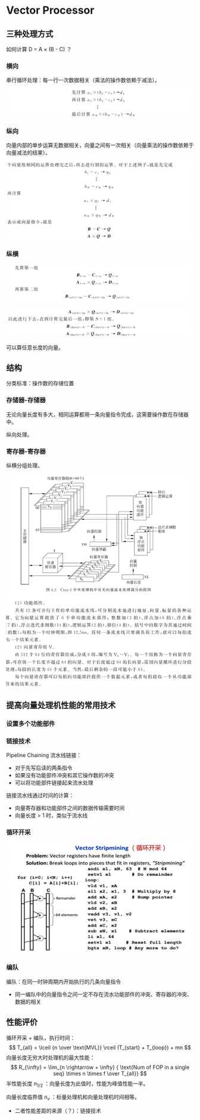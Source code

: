 # Vector Processor

## 三种处理方式

如何计算 D = A × (B - C) ？

### 横向

串行循环处理：每一行一次数据相关（乘法的操作数依赖于减法）。

![Screen Shot 2022-06-09 at 23.41.22](6_vec.assets/Screen%20Shot%202022-06-09%20at%2023.41.22.png)

### 纵向

向量内部的单步运算无数据相关，向量之间有一次相关（向量乘法的操作数依赖于向量减法的结果）。

![Screen Shot 2022-06-09 at 23.42.11](6_vec.assets/Screen%20Shot%202022-06-09%20at%2023.42.11.png)

### 纵横

![Screen Shot 2022-06-09 at 23.44.23](6_vec.assets/Screen%20Shot%202022-06-09%20at%2023.44.23.png)

![Screen Shot 2022-06-09 at 23.44.54](6_vec.assets/Screen%20Shot%202022-06-09%20at%2023.44.54.png)

可以算任意长度的向量。

## 结构

分类标准：操作数的存储位置

### 存储器-存储器

无论向量长度有多大，相同运算都用一条向量指令完成，这需要操作数在存储器中。

纵向处理。

### 寄存器-寄存器

纵横分组处理。

![Screen Shot 2022-06-10 at 00.04.22](6_vec.assets/Screen%20Shot%202022-06-10%20at%2000.04.22.png)

## 提高向量处理机性能的常用技术

### 设置多个功能部件

### 链接技术

Pipeline Chaining 流水线链接：

- 对于先写后读的两条指令
- 如果没有功能部件冲突和其它操作数的冲突
- 可以将功能部件链接起来流水处理

链接流水线通过时间的计算：

- 向量寄存器和功能部件之间的数据传输需要时间
- 向量长度 > 1 时，类似于流水线

### 循环开采

![Screen Shot 2022-06-10 at 11.07.55](6_vec.assets/Screen%20Shot%202022-06-10%20at%2011.07.55.png)



### 编队

编队：在同一时钟周期内开始执行的几条向量指令

- 同一编队中的向量指令之间一定不存在流水功能部件的冲突、寄存器的冲突、数据的相关

## 性能评价

循环开采 + 编队，执行时间：
$$
T_{all} = \lceil {n \over \text{MVL}} \rceil (T_{start} + T_{loop}) + mn
$$
向量长度无穷大时处理机的最大性能：
$$
R_{\infty} = \lim_{n \rightarrow + \infty} { \text{Num of FOP in a single seq} \times n \times f \over T_{all}}
$$
半性能长度 $n_{1/2}$ ：向量长度为此值时，性能为峰值性能一半。

向量长度临界值 $n_{v}$ ：标量处理机和向量处理机时间相等。

- 二者性能差距的来源（？）：链接技术

